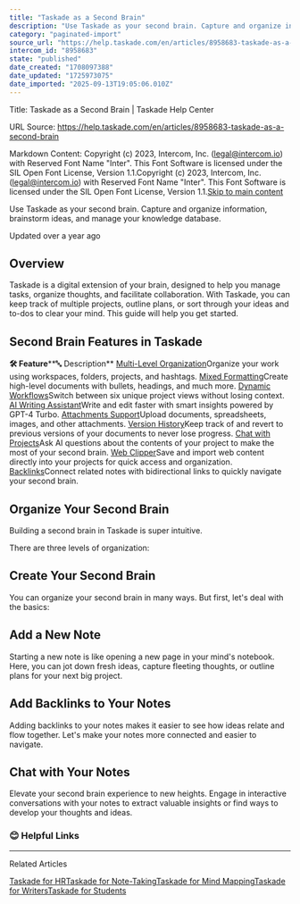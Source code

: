 ```yaml
---
title: "Taskade as a Second Brain"
description: "Use Taskade as your second brain. Capture and organize information, brainstorm ideas, and manage your knowledge database."
category: "paginated-import"
source_url: "https://help.taskade.com/en/articles/8958683-taskade-as-a-second-brain"
intercom_id: "8958683"
state: "published"
date_created: "1708097388"
date_updated: "1725973075"
date_imported: "2025-09-13T19:05:06.010Z"
---
```


Title: Taskade as a Second Brain | Taskade Help Center

URL Source: https://help.taskade.com/en/articles/8958683-taskade-as-a-second-brain

Markdown Content:
Copyright (c) 2023, Intercom, Inc. (legal@intercom.io) with Reserved Font Name "Inter". This Font Software is licensed under the SIL Open Font License, Version 1.1.Copyright (c) 2023, Intercom, Inc. (legal@intercom.io) with Reserved Font Name "Inter". This Font Software is licensed under the SIL Open Font License, Version 1.1.[Skip to main content](https://help.taskade.com/en/articles/8958683-taskade-as-a-second-brain#main-content)

Use Taskade as your second brain. Capture and organize information, brainstorm ideas, and manage your knowledge database.

Updated over a year ago

**Overview**
------------

Taskade is a digital extension of your brain, designed to help you manage tasks, organize thoughts, and facilitate collaboration. With Taskade, you can keep track of multiple projects, outline plans, or sort through your ideas and to-dos to clear your mind. This guide will help you get started.

**Second Brain Features in Taskade**
------------------------------------

**🛠️ Feature****🔤 Description**
[Multi-Level Organization](https://intercom.help/taskade/en/articles/8958376)Organize your work using workspaces, folders, projects, and hashtags.
[Mixed Formatting](https://intercom.help/taskade/en/articles/8958409)Create high-level documents with bullets, headings, and much more.
[Dynamic Workflows](https://intercom.help/taskade/en/articles/8958384)Switch between six unique project views without losing context.
[AI Writing Assistant](https://intercom.help/taskade/en/articles/8958449)Write and edit faster with smart insights powered by GPT-4 Turbo.
[Attachments Support](https://intercom.help/taskade/en/articles/8958510)Upload documents, spreadsheets, images, and other attachments.
[Version History](https://intercom.help/taskade/en/articles/8958423)Keep track of and revert to previous versions of your documents to never lose progress.
[Chat with Projects](https://intercom.help/taskade/en/articles/8958462)Ask AI questions about the contents of your project to make the most of your second brain.
[Web Clipper](https://intercom.help/taskade/en/articles/8958548)Save and import web content directly into your projects for quick access and organization.
[Backlinks](https://intercom.help/taskade/en/articles/8958504)Connect related notes with bidirectional links to quickly navigate your second brain.

**Organize Your Second Brain**
------------------------------

Building a second brain in Taskade is super intuitive.

There are three levels of organization:

**Create Your Second Brain**
----------------------------

You can organize your second brain in many ways. But first, let's deal with the basics:

**Add a New Note**
------------------

Starting a new note is like opening a new page in your mind's notebook. Here, you can jot down fresh ideas, capture fleeting thoughts, or outline plans for your next big project.

**Add Backlinks to Your Notes**
-------------------------------

Adding backlinks to your notes makes it easier to see how ideas relate and flow together. Let's make your notes more connected and easier to navigate.

**Chat with Your Notes**
------------------------

Elevate your second brain experience to new heights. Engage in interactive conversations with your notes to extract valuable insights or find ways to develop your thoughts and ideas.

### **😊 Helpful Links**

* * *

Related Articles

[Taskade for HR](https://help.taskade.com/en/articles/8958679-taskade-for-hr)[Taskade for Note-Taking](https://help.taskade.com/en/articles/8958684-taskade-for-note-taking)[Taskade for Mind Mapping](https://help.taskade.com/en/articles/8958685-taskade-for-mind-mapping)[Taskade for Writers](https://help.taskade.com/en/articles/8958686-taskade-for-writers)[Taskade for Students](https://help.taskade.com/en/articles/8958687-taskade-for-students)
